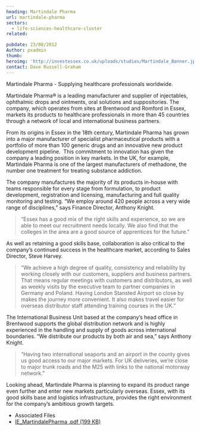```yaml
---
heading: Martindale Pharma
url: martindale-pharma
sectors:
  - life-sciences-healthcare-cluster
related:

pubdate: 23/08/2012
Author: pxadmin
thumb: 
heroimg: 'http://investessex.co.uk/uploads/studies/Martindale_Banner.jpg'
contact: Dave Russell-Graham
---
```

 <p>Martindale Pharma - Supplying healthcare professionals worldwide.</p><p>Martindale Pharma® is a leading manufacturer and supplier of injectables, ophthalmic drops and ointments, oral solutions and suppositories. The company, which operates from sites at Brentwood and Romford in Essex, markets its products to healthcare professionals in more than 45 countries through a network of local and international business partners.</p><p>From its origins in Essex in the 18th century, Martindale Pharma has grown into a major manufacturer of specialist pharmaceutical products with a portfolio of more than 100 generic drugs and an innovative new product development pipeline.  This commitment to innovation has given the company a leading position in key markets. In the UK, for example, Martindale Pharma is one of the largest manufacturers of methadone, the number one treatment for treating substance addiction.</p><p>The company manufactures the majority of its products in-house with teams responsible for every stage from formulation, to product development, registration and licensing, manufacturing and full quality monitoring and testing. “We employ around 420 people across a very wide range of disciplines,” says Finance Director, Anthony Knight.</p><blockquote><p>“Essex has a good mix of the right skills and experience, so we are able to meet our recruitment needs locally. We also find that the colleges in the area are a good source of apprentices for the future.”</p></blockquote><p>As well as retaining a good skills base, collaboration is also critical to the company’s continued success in the healthcare market, according to Sales Director, Steve Harvey.</p><blockquote><p>“We achieve a high degree of quality, consistency and reliability by working closely with our customers, suppliers and business partners. That means regular meetings with customers and distributors, as well as weekly visits by the executive team to partner companies in Germany and Poland. Having London Stansted Airport so close by makes the journey more convenient. It also makes travel easier for overseas distributor staff attending training courses in the UK.”</p></blockquote><p>The International Business Unit based at the company’s head office in Brentwood supports the global distribution network and is highly experienced in the handling and supply of goods across international boundaries. “We distribute our products by both air and sea,” says Anthony Knight.</p><blockquote><p>“Having two international seaports and an airport in the county gives us good access to our major markets. For UK deliveries, we’re close to major trunk roads and the M25 with links to the national motorway network.”</p></blockquote><p>Looking ahead, Martindale Pharma is planning to expand its product range even further and enter new markets particularly overseas. Essex, with its good skills base and logistics infrastructure, provides the right environment for the company’s ambitious growth targets.</p> <ul class='downloadable-files'><li class='header'>Associated Files</li><li><a alt='' class='btn' href='http://investessex.co.uk/uploads/studies/IE_MartindalePharma.pdf' target='_blank'>IE_MartindalePharma .pdf <span>(199 KB)</span></a></li></ul>